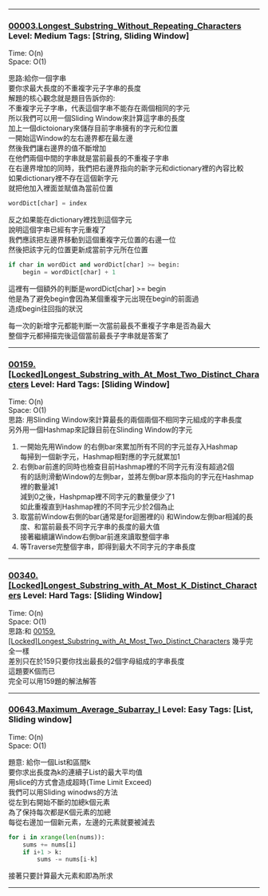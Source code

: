 

  
  
***

### [00003.Longest_Substring_Without_Repeating_Characters](../../SourceCode/Python/Problem/00003.Longest_Substring_Without_Repeating_Characters.py) Level: Medium Tags: [String, Sliding Window]  
  
Time:  O(n)  
Space: O(1)    
  
思路:給你一個字串  
要你求最大長度的不重複字元子字串的長度  
解題的核心觀念就是題目告訴你的:  
不重複字元子字串，代表這個字串不能存在兩個相同的字元  
所以我們可以用一個Sliding Window來計算這字串的長度  
加上一個dictoionary來儲存目前字串擁有的字元和位置  
一開始這Window的左右邊界都在最左邊  
然後我們讓右邊界的值不斷增加  
在他們兩個中間的字串就是當前最長的不重複子字串  
在右邊界增加的同時，我們把右邊界指向的新字元和dictionary裡的內容比較  
如果dictionary裡不存在這個新字元  
就把他加入裡面並賦值為當前位置
```python
wordDict[char] = index
```
反之如果能在dictionary裡找到這個字元  
說明這個字串已經有字元重複了  
我們應該把左邊界移動到這個重複字元位置的右邊一位  
然後把該字元的位置更新成當前字元所在位置  
```python
if char in wordDict and wordDict[char] >= begin:
    begin = wordDict[char] + 1
```
這裡有一個額外的判斷是wordDict[char] >= begin  
他是為了避免begin會因為某個重複字元出現在begin的前面過  
造成begin往回指的狀況
  
每一次的新增字元都能判斷一次當前最長不重複子字串是否為最大  
整個字元都掃描完後這個當前最長子字串就是答案了    

***
  
  
### [00159.[Locked]Longest_Substring_with_At_Most_Two_Distinct_Characters](../../SourceCode/Python/Problem/00159.[Locked]Longest_Substring_with_At_Most_Two_Distinct_Characters.py) Level: Hard Tags: [Sliding Window]
  
Time:  O(n)  
Space: O(1)  
思路: 用Slinding Window來計算最長的兩個兩個不相同字元組成的字串長度  
另外用一個Hashmap來記錄目前在Slinding Window的字元  
1. 一開始先用Window 的右側bar來累加所有不同的字元並存入Hashmap  
每掃到一個新字元，Hashmap相對應的字元就累加1  
2. 右側bar前進的同時也檢查目前Hashmap裡的不同字元有沒有超過2個  
有的話則滑動Window的左側bar，並將左側bar原本指向的字元在Hashmap裡的數量減1  
減到0之後，Hashpmap裡不同字元的數量便少了1  
如此重複直到Hashmap裡的不同字元少於2個為止  
3. 取當前Window右側的bar(通常是for迴圈裡的i) 和Window左側bar相減的長度、和當前最長不同字元字串的長度的最大值  
接著繼續讓Window右側bar前進來讀取整個字串  
4. 等Traverse完整個字串，即得到最大不同字元的字串長度
  
  
***
  
### [00340.[Locked]Longest_Substring_with_At_Most_K_Distinct_Characters](../../SourceCode/Python/Problem/00340.[Locked]Longest_Substring_with_At_Most_K_Distinct_Characters.py) Level: Hard Tags: [Sliding Window]
    
Time:  O(n)  
Space: O(1)  
思路:和 [00159.[Locked]Longest_Substring_with_At_Most_Two_Distinct_Characters](../../SourceCode/Python/Problem/00159.[Locked]Longest_Substring_with_At_Most_Two_Distinct_Characters.py) 幾乎完全一樣  
差別只在於159只要你找出最長的2個字母組成的字串長度  
這題要K個而已  
完全可以用159題的解法解答  
  
***
  
### [00643.Maximum_Average_Subarray_I](../../SourceCode/Python/Problem/00643.Maximum_Average_Subarray_I.py) Level: Easy Tags: [List, Sliding window]

Time:  O(n)  
Space: O(1)    
  
題意: 給你一個List和區間k  
要你求出長度為k的連續子List的最大平均值  
用slice的方式會造成超時(Time Limit Exceed)  
我們可以用Sliding winodws的方法  
從左到右開始不斷的加總k個元素    
為了保持每次都是K個元素的加總  
每從右邊加一個新元素，左邊的元素就要被減去  
```python
for i in xrange(len(nums)):
    sums += nums[i]
    if i+1 > k:
        sums -= nums[i-k]
```
接著只要計算最大元素和即為所求  

  
***